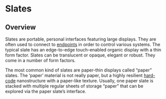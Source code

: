 # Slates

## Overview

Slates are portable, personal interfaces featuring large displays. They are often used to connect to [endpoints](endpoints.md) in order to control various systems. The typical slate has an edge-to-edge touch-enabled organic display with a thin form factor. Slates can be translucent or opaque, elegant or robust. They come in a number of form factors.

The most common kind of slates are paper-thin displays called “paper” slates. The ‘paper’ material is not really paper, but a highly resilient [hard-code](hard-code.md) nanostructure with a paper-like texture. Usually, one paper slate is stacked with multiple regular sheets of storage “paper” that can be explored via the paper slate’s interface.
